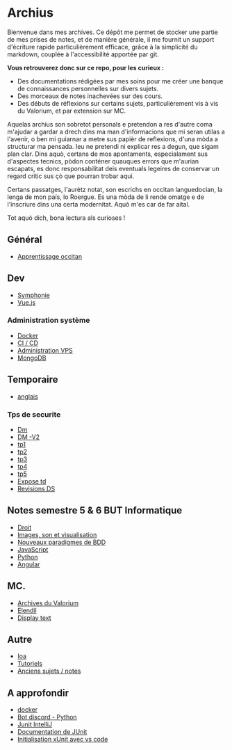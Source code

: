 # Archius

Bienvenue dans mes archives.
Ce dépôt me permet de stocker une partie de mes prises de notes, et de manière générale, il me fournit un support d'écriture rapide particulièrement efficace, grâce à la simplicité du markdown, couplée à l'accessibilité apportée par git.

**Vous retrouverez donc sur ce repo, pour les curieux :**

- Des documentations rédigées par mes soins pour me créer une banque de connaissances personnelles sur divers sujets.
- Des morceaux de notes inachevées sur des cours.
- Des débuts de réflexions sur certains sujets, particulièrement vis à vis du Valorium, et par extension sur MC.

Aquelas archius son sobretot personals e pretendon a res d'autre coma m'ajudar a gardar a drech dins ma man d'informacions que mi seran utilas a l'avenir, o ben mi guiarnar a metre sus papièr de reflexions, d'una mòda a structurar ma pensada.
Ieu ne pretendi ni explicar res a degun, que sigam plan clar.
Dins aquò, certans de mos apontaments, especialament sus d'aspectes tecnics, pòdon conténer quauques errors que m'aurian escapats, es donc responsabilitat deis eventuals legeires de conservar un regard critic sus çò que pourran trobar aqui.

Certans passatges, l'aurètz notat, son escrichs en occitan languedocian, la lenga de mon país, lo Roergue. Es una mòda de li rende omatge e de l'inscriure dins una certa modernitat. Aquò m'es car de far aital.

Tot aquò dich, bona lectura als curioses !

## Général

- [Apprentissage occitan](./src/oc/menu_fiches.md)

## Dev

- [Symphonie](./src/symphonie/menu.md)
- [Vue.js](./src/vue2/menu.md)

### Administration système

- [Docker](./src/docker/sommaire.md)
- [CI / CD](./src/ci/menu.md)
- [Administration VPS](./src/vps/menu.md)
- [MongoDB](./src/mongo/menu.md)


## Temporaire

- [anglais](./src/temporaire/anglais.md)
  
### Tps de securite

- [Dm](./src/securite/dm.md)
- [DM -V2](./src/securite/dm_v2.md)
- [tp1](./src/securite/tp1/tp1.md)
- [tp2](./src/securite/tp2/tp2.md)
- [tp3](./src/securite/tp3/tp3.md)
- [tp4](./src/securite/tp4/tp4.md)
- [tp5](./src/securite/tp5/tp5.md)
- [Expose td](./src/securite/expose_td.md)
- [Revisions DS](./src/securite/revisions_Ds.md)

## Notes semestre 5 & 6 BUT Informatique

- [Droit](./src/droit/menu.md)
- [Images, son et visualisation](./src/python/images/menu.md)
- [Nouveaux paradigmes de BDD](./src/nouveaux_parag_bdd/menu.md)
- [JavaScript](./src/javascript/sommaire.md)
- [Python](./src/python/menu.md)
- [Angular](./src/angular/menu.md) 

## MC.

- [Archives du Valorium](./src/mc/valorium/accueil.md)
- [Elendil](./src/mc/Elendil/Ligue.md)
- [Display text](./src/mc/display-entities/menu.md)

## Autre

- [Ioa](./src/ioa/menu.md)
- [Tutoriels](./src/tutoriels/menu.md)
- [Anciens sujets / notes](./archives.md)

## A approfondir

- [docker](https://www.youtube.com/playlist?list=PL6gx4Cwl9DGBkvpSIgwchk0glHLz7CQ-7)
- [Bot discord - Python](https://www.youtube.com/playlist?list=PL6gx4Cwl9DGAHdJdtEl0-XiRfPRAvpbSz)
- [Junit IntelliJ](https://www.jetbrains.com/help/idea/junit.html#intellij)
- [Documentation de JUnit](https://junit.org/junit5/docs/current/user-guide/#writing-tests)
- [Initialisation xUnit avec vs code](https://code.visualstudio.com/docs/csharp/testing)


